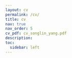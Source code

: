 ```yaml
---
layout: cv
permalink: /cv/
title: cv
nav: true
nav_order: 5
cv_pdf: cv_songlin_yang.pdf
description: 
toc:
  sidebar: left
---
```

